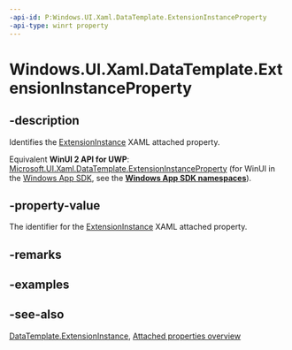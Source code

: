 ```yaml
---
-api-id: P:Windows.UI.Xaml.DataTemplate.ExtensionInstanceProperty
-api-type: winrt property
---
```


<!-- Property syntax
public Windows.UI.Xaml.DependencyProperty ExtensionInstanceProperty { get; }
-->

# Windows.UI.Xaml.DataTemplate.ExtensionInstanceProperty

## -description
Identifies the [ExtensionInstance](datatemplate_extensioninstance.md) XAML attached property.

Equivalent **WinUI 2 API for UWP**: [Microsoft.UI.Xaml.DataTemplate.ExtensionInstanceProperty](/windows/winui/api/microsoft.ui.xaml.datatemplate.extensioninstanceproperty) (for WinUI in the [Windows App SDK](/windows/apps/windows-app-sdk/), see the **[Windows App SDK namespaces](/windows/windows-app-sdk/api/winrt/)**).

## -property-value
The identifier for the [ExtensionInstance](datatemplate_extensioninstance.md) XAML attached property.

## -remarks

## -examples

## -see-also

[DataTemplate.ExtensionInstance](datatemplate_extensioninstance.md), [Attached properties overview](/windows/uwp/xaml-platform/attached-properties-overview)
